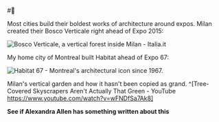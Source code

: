 #🌱

Most cities build their boldest works of architecture around expos. Milan created their Bosco Verticale right ahead of Expo 2015:

![Bosco Verticale, a vertical forest inside Milan - Italia.it](https://ci5.googleusercontent.com/proxy/MfZZ5c2KY5Royl2c2Y2nTSTafPHgf26nKHCYqqJxWtD4NGo-6KFpO7rfuIAw8We6q92X46E-hClx8ZoZ1A4mxUCOtgKDfbu-fXRyqz8OyHGXLNeF4PxAGwzkFCSqd3p8s5uQXsSj9Gx2aWbKSqi7pbYBgHC-bOe_JRgnbCfofP9bwg2_VrQ7lNqGRNbF9OrNyotDgTFcSneJq-kuTgV2-DEFt7B4B_ZwBLImHCG0ZSEN=s0-d-e1-ft#https://tourismmedia.italia.it/is/image/mitur/20220407111621-il-bosco-verticale-milano-poi-shutterstock-1440165473-1?wid=600&hei=700&fit=constrain,1&fmt=webp)

My home city of Montreal built Habitat ahead of Expo 67:

![Habitat 67 - Montreal's architectural icon since 1967.](https://ci4.googleusercontent.com/proxy/Lrk02nfGkx5phMlSnM5RVHyp4ZcscBWRLRL7vclMRK3Q-ms4k0OjC4kdCMR5j6fBuRKBfqV8zOX5Qx5tC94z4WzfQokh0sAZhCTIWq0oKWdjXerkfqkJl7m4fmKWlDZuLnkbsSoTWTrX=s0-d-e1-ft#https://www.habitat67.com/wp-content/uploads/2021/07/H67_juillet_-064-Cramer-Miau.jpeg)

Milan's vertical garden and how it hasn't been copied as grand. ^[Tree-Covered Skyscrapers Aren't Actually That Green - YouTube https://www.youtube.com/watch?v=wFNDfSa7Ak8]

**See if Alexandra Allen has something written about this**







